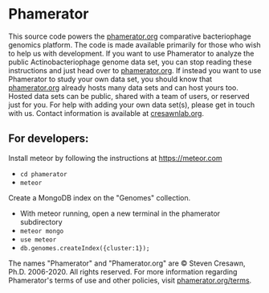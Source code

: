 # Phamerator

This source code powers the [phamerator.org](https://phamerator.org) comparative bacteriophage genomics platform. The code is made available primarily for those who wish to help us with development. If you want to use Phamerator to analyze the public Actinobacteriophage genome data set, you can stop reading these instructions and just head over to [phamerator.org](https://phamerator.org). If instead you want to use Phamerator to study your own data set, you should know that [phamerator.org](https://phamerator.org) already hosts many data sets and can host yours too. Hosted data sets can be public, shared with a team of users, or reserved just for you. For help with adding your own data set(s), please get in touch with us. Contact information is available at [cresawnlab.org](https://cresawnlab.org). 

## For developers:

Install meteor by following the instructions at https://meteor.com
* `cd phamerator`
* `meteor`

Create a MongoDB index on the "Genomes" collection.
* With meteor running, open a new terminal in the phamerator subdirectory
* `meteor mongo`
* `use meteor`
* `db.genomes.createIndex({cluster:1});`

The names "Phamerator" and "Phamerator.org" are &copy; Steven Cresawn, Ph.D. 2006-2020. All rights reserved. For more information regarding Phamerator's terms of use and other policies, visit [phamerator.org/terms](https://phamerator.org/terms).
